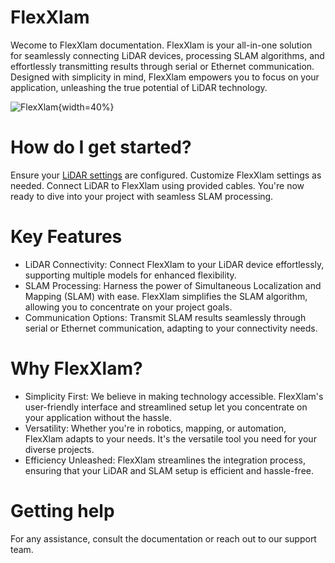 # FlexXlam 

Wecome to FlexXlam documentation. FlexXlam is your all-in-one solution for seamlessly connecting LiDAR devices, processing SLAM algorithms, and effortlessly transmitting results through serial or Ethernet communication. Designed with simplicity in mind, FlexXlam empowers you to focus on your application, unleashing the true potential of LiDAR technology.

![FlexXlam](flexxlam_crop.png){width=40%}

# How do I get started?

Ensure your [LiDAR settings](LiDARSetting.html) are configured.
Customize FlexXlam settings as needed.
Connect LiDAR to FlexXlam using provided cables.
You're now ready to dive into your project with seamless SLAM processing.

# Key Features

* LiDAR Connectivity: Connect FlexXlam to your LiDAR device effortlessly, supporting multiple models for enhanced flexibility.
* SLAM Processing: Harness the power of Simultaneous Localization and Mapping (SLAM) with ease. FlexXlam simplifies the SLAM algorithm, allowing you to concentrate on your project goals.
* Communication Options: Transmit SLAM results seamlessly through serial or Ethernet communication, adapting to your connectivity needs.

# Why FlexXlam?

* Simplicity First: We believe in making technology accessible. FlexXlam's user-friendly interface and streamlined setup let you concentrate on your application without the hassle.
* Versatility: Whether you're in robotics, mapping, or automation, FlexXlam adapts to your needs. It's the versatile tool you need for your diverse projects.
* Efficiency Unleashed: FlexXlam streamlines the integration process, ensuring that your LiDAR and SLAM setup is efficient and hassle-free.


# Getting help
For any assistance, consult the documentation or reach out to our support team.
